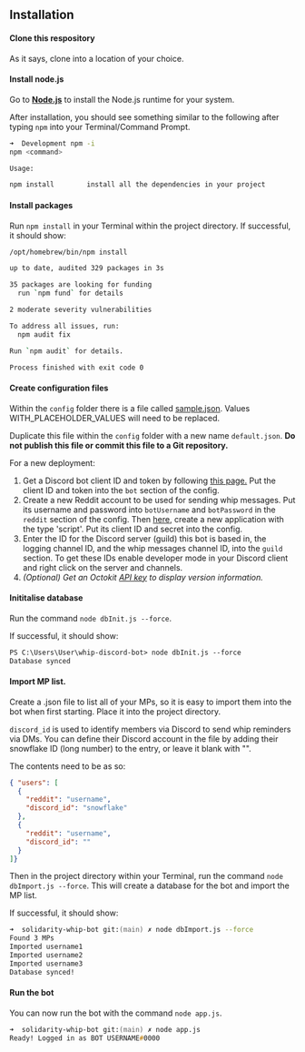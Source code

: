 ## Installation

#### Clone this respository

As it says, clone into a location of your choice.

#### Install node.js

Go to **[Node.js](https://nodejs.org/en/)** to install the Node.js runtime for your system.

After installation, you should see something similar to the following after typing `npm` into your Terminal/Command Prompt.

```zsh
➜  Development npm -i
npm <command>

Usage:

npm install        install all the dependencies in your project
```

#### Install packages

Run `npm install` in your Terminal within the project directory. If successful, it should show:

```zsh
/opt/homebrew/bin/npm install

up to date, audited 329 packages in 3s

35 packages are looking for funding
  run `npm fund` for details

2 moderate severity vulnerabilities

To address all issues, run:
  npm audit fix

Run `npm audit` for details.

Process finished with exit code 0
```

#### Create configuration files

Within the `config` folder there is a file called [sample.json](https://github.com/redditmhoc/whip-discord-bot/blob/b83185562a4e2154bb84d7b885860ee92862f117/config/sample.json). Values WITH_PLACEHOLDER_VALUES will need to be replaced.

Duplicate this file within the `config` folder with a new name `default.json`. **Do not publish this file or commit this file to a Git repository.**

For a new deployment:

1. Get a Discord bot client ID and token by following [this page.](https://discordjs.guide/preparations/setting-up-a-bot-application.html) Put the client ID and token into the `bot` section of the config.
2. Create a new Reddit account to be used for sending whip messages. Put its username and password into `botUsername` and `botPassword` in the `reddit` section of the config. Then [here](https://old.reddit.com/prefs/apps/), create a new application with the type 'script'. Put its client ID and secret into the config.
3. Enter the ID for the Discord server (guild) this bot is based in, the logging channel ID, and the whip messages channel ID, into the `guild` section. To get these IDs enable developer mode in your Discord client and right click on the server and channels.
4. *(Optional) Get an Octokit [API key](https://github.com/octokit/octokit.js/#authentication) to display version information.*

#### Inititalise database

Run the command `node dbInit.js --force`.

If successful, it should show:

```ps
PS C:\Users\User\whip-discord-bot> node dbInit.js --force
Database synced
```

#### Import MP list.

Create a .json file to list all of your MPs, so it is easy to import them into the bot when first starting. Place it into the project directory.

`discord_id` is used to identify members via Discord to send whip reminders via DMs. You can define their Discord account in the file by adding their snowflake ID (long number) to the entry, or leave it blank with "".

The contents need to be as so:

```json
{ "users": [
  {
    "reddit": "username",
    "discord_id": "snowflake"
  },
  {
    "reddit": "username",
    "discord_id": ""
  }
]}
```

Then in the project directory within your Terminal, run the command `node dbImport.js --force`. This will create a database for the bot and import the MP list.

If successful, it should show:

```zsh
➜  solidarity-whip-bot git:(main) ✗ node dbImport.js --force
Found 3 MPs
Imported username1
Imported username2
Imported username3
Database synced!
```

#### Run the bot

You can now run the bot with the command `node app.js`. 

```zsh
➜  solidarity-whip-bot git:(main) ✗ node app.js
Ready! Logged in as BOT USERNAME#0000
```
